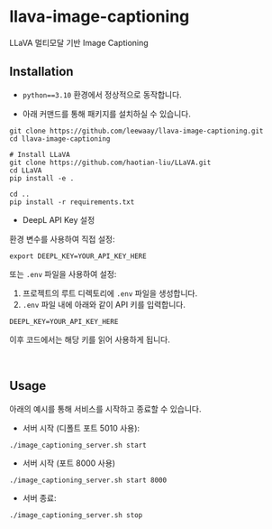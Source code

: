 # llava-image-captioning

LLaVA 멀티모달 기반 Image Captioning

## Installation

- `python==3.10` 환경에서 정상적으로 동작합니다.

- 아래 커맨드를 통해 패키지를 설치하실 수 있습니다.

```console
git clone https://github.com/leewaay/llava-image-captioning.git
cd llava-image-captioning

# Install LLaVA
git clone https://github.com/haotian-liu/LLaVA.git
cd LLaVA
pip install -e .

cd ..
pip install -r requirements.txt
```

- DeepL API Key 설정

환경 변수를 사용하여 직접 설정:

```console
export DEEPL_KEY=YOUR_API_KEY_HERE
```

또는 `.env` 파일을 사용하여 설정:

1. 프로젝트의 루트 디렉토리에 `.env` 파일을 생성합니다.
2. `.env` 파일 내에 아래와 같이 API 키를 입력합니다.

```env
DEEPL_KEY=YOUR_API_KEY_HERE
```

이후 코드에서는 해당 키를 읽어 사용하게 됩니다.

<br>

## Usage

아래의 예시를 통해 서비스를 시작하고 종료할 수 있습니다.

- 서버 시작 (디폴트 포트 5010 사용):

```console
./image_captioning_server.sh start
```

- 서버 시작 (포트 8000 사용)

```console
./image_captioning_server.sh start 8000
```

- 서버 종료:

```console
./image_captioning_server.sh stop
```